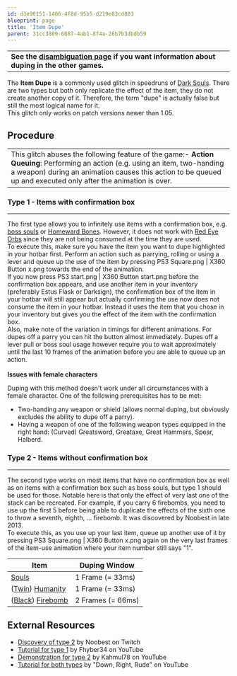 ```yaml
---
id: d3e90151-1466-4f8d-95b5-d219e83cd803
blueprint: page
title: 'Item Dupe'
parent: 31cc3809-6887-4ab1-8f4a-26b7b3dbdb59
---
```

|                                                                                                        |
| ------------------------------------------------------------------------------------------------------ |
| **See the [disambiguation page](/item-dupe) if you want information about duping in the other games.** |

The **Item Dupe** is a commonly used glitch in speedruns of [Dark Souls](/darksouls). There are two types but both only replicate the effect of the item, they do not create another copy of it. Therefore, the term "dupe" is actually false but still the most logical name for it.\
This glitch only works on patch versions newer than 1.05.

## Procedure

|                                                                                                                                                                                                                                                  |
| ------------------------------------------------------------------------------------------------------------------------------------------------------------------------------------------------------------------------------------------------ |
| This glitch abuses the following feature of the game:- **Action Queuing**: Performing an action (e.g. using an item, two-handing a weapon) during an animation causes this action to be queued up and executed only after the animation is over. |

### Type 1 - Items with confirmation box

---

The first type allows you to infinitely use items with a confirmation box, e.g. [boss souls](//darksouls.wikidot.com/bosses) or [Homeward Bones](//darksouls.wikidot.com/homeward-bone). However, it does not work with [Red Eye Orbs](//darksouls.wikidot.com/red-eye-orb) since they are not being consumed at the time they are used.\
To execute this, make sure you have the item you want to dupe highlighted in your hotbar first. Perform an action such as parrying, rolling or using a lever and queue up the use of the item by pressing PS3 Square.png | X360 Button x.png towards the end of the animation.\
If you now press PS3 start.png | X360 Button start.png before the confirmation box appears, and use another item in your inventory (preferably Estus Flask or Darksign), the confirmation box of the item in your hotbar will still appear but actually confirming the use now does not consume the item in your hotbar. Instead it uses the item that you chose in your inventory but gives you the effect of the item with the confirmation box.\
Also, make note of the variation in timings for different animations. For dupes off a parry you can hit the button almost immediately. Dupes off a lever pull or boss soul usage however require you to wait approximately until the last 10 frames of the animation before you are able to queue up an action.\
\
**Issues with female characters**

Duping with this method doesn't work under all circumstances with a female character. One of the following prerequisites has to be met:

- Two-handing any weapon or shield (allows normal duping, but obviously excludes the ability to dupe off a parry).
- Having a weapon of one of the following weapon types equipped in the right hand: (Curved) Greatsword, Greataxe, Great Hammers, Spear, Halberd.

### Type 2 - Items without confirmation box

---

The second type works on most items that have no confirmation box as well as on items with a confirmation box such as boss souls, but type 1 should be used for those. Notable here is that only the effect of very last one of the stack can be recreated. For example, if you carry 6 firebombs, you need to use up the first 5 before being able to duplicate the effects of the sixth one to throw a seventh, eighth, ... firebomb. It was discovered by Noobest in late 2013.\
To execute this, as you use up your last item, queue up another use of it by pressing PS3 Square.png | X360 Button x.png again on the very last frames of the item-use animation where your item number still says "1".

| Item                                                                                              | Duping Window     |
| ------------------------------------------------------------------------------------------------- | ----------------- |
| [Souls](//darksouls.wikidot.com/souls)                                                            | 1 Frame (= 33ms)  |
| ([Twin](//darksouls.wikia.com/wiki/Twin_Humanities)) [Humanity](//darksouls.wikidot.com/humanity) | 1 Frame (= 33ms)  |
| ([Black](//darksouls.wikidot.com/black-firebomb)) [Firebomb](//darksouls.wikidot.com/firebomb)    | 2 Frames (= 66ms) |

## External Resources

- [Discovery of type 2](//www.twitch.tv/noobest/v/49543886) by Noobest on Twitch
- [Tutorial for type 1](//www.youtube.com/watch?v=4yU61jT8sQk) by Fhyber34 on YouTube
- [Demonstration for type 2](//www.youtube.com/watch?v=qlzsKZF4JKw) by Kahmul78 on YouTube
- [Tutorial for both types](//www.youtube.com/watch?t=48&v=c-bhxWd9Dm0) by "Down, Right, Rude" on YouTube
